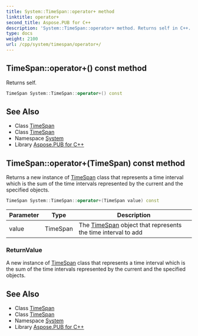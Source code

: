 ```yaml
---
title: System::TimeSpan::operator+ method
linktitle: operator+
second_title: Aspose.PUB for C++
description: 'System::TimeSpan::operator+ method. Returns self in C++.'
type: docs
weight: 2100
url: /cpp/system/timespan/operator+/
---
```

## TimeSpan::operator+() const method


Returns self.

```cpp
TimeSpan System::TimeSpan::operator+() const
```

## See Also

* Class [TimeSpan](../)
* Class [TimeSpan](../)
* Namespace [System](../../)
* Library [Aspose.PUB for C++](../../../)
## TimeSpan::operator+(TimeSpan) const method


Returns a new instance of [TimeSpan](../) class that represents a time interval which is the sum of the time intervals represented by the current and the specified objects.

```cpp
TimeSpan System::TimeSpan::operator+(TimeSpan value) const
```


| Parameter | Type | Description |
| --- | --- | --- |
| value | TimeSpan | The [TimeSpan](../) object that represents the time interval to add |

### ReturnValue

A new instance of [TimeSpan](../) class that represents a time interval which is the sum of the time intervals represented by the current and the specified objects.

## See Also

* Class [TimeSpan](../)
* Class [TimeSpan](../)
* Namespace [System](../../)
* Library [Aspose.PUB for C++](../../../)
